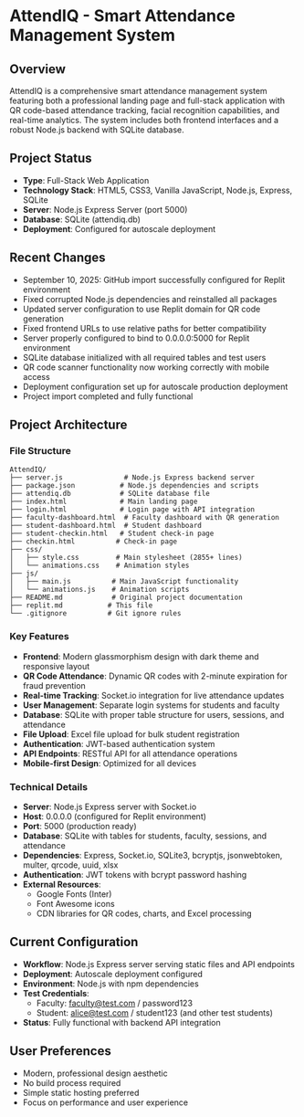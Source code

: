 # AttendIQ - Smart Attendance Management System

## Overview
AttendIQ is a comprehensive smart attendance management system featuring both a professional landing page and full-stack application with QR code-based attendance tracking, facial recognition capabilities, and real-time analytics. The system includes both frontend interfaces and a robust Node.js backend with SQLite database.

## Project Status
- **Type**: Full-Stack Web Application
- **Technology Stack**: HTML5, CSS3, Vanilla JavaScript, Node.js, Express, SQLite
- **Server**: Node.js Express Server (port 5000)
- **Database**: SQLite (attendiq.db)
- **Deployment**: Configured for autoscale deployment

## Recent Changes
- September 10, 2025: GitHub import successfully configured for Replit environment
- Fixed corrupted Node.js dependencies and reinstalled all packages
- Updated server configuration to use Replit domain for QR code generation
- Fixed frontend URLs to use relative paths for better compatibility
- Server properly configured to bind to 0.0.0.0:5000 for Replit environment
- SQLite database initialized with all required tables and test users
- QR code scanner functionality now working correctly with mobile access
- Deployment configuration set up for autoscale production deployment
- Project import completed and fully functional

## Project Architecture
### File Structure
```
AttendIQ/
├── server.js               # Node.js Express backend server
├── package.json           # Node.js dependencies and scripts
├── attendiq.db            # SQLite database file
├── index.html             # Main landing page
├── login.html             # Login page with API integration
├── faculty-dashboard.html  # Faculty dashboard with QR generation
├── student-dashboard.html  # Student dashboard
├── student-checkin.html   # Student check-in page
├── checkin.html          # Check-in page
├── css/
│   ├── style.css         # Main stylesheet (2855+ lines)
│   └── animations.css    # Animation styles
├── js/
│   ├── main.js          # Main JavaScript functionality
│   └── animations.js    # Animation scripts
├── README.md            # Original project documentation
├── replit.md           # This file
└── .gitignore          # Git ignore rules
```

### Key Features
- **Frontend**: Modern glassmorphism design with dark theme and responsive layout
- **QR Code Attendance**: Dynamic QR codes with 2-minute expiration for fraud prevention
- **Real-time Tracking**: Socket.io integration for live attendance updates
- **User Management**: Separate login systems for students and faculty
- **Database**: SQLite with proper table structure for users, sessions, and attendance
- **File Upload**: Excel file upload for bulk student registration
- **Authentication**: JWT-based authentication system
- **API Endpoints**: RESTful API for all attendance operations
- **Mobile-first Design**: Optimized for all devices

### Technical Details
- **Server**: Node.js Express server with Socket.io
- **Host**: 0.0.0.0 (configured for Replit environment)
- **Port**: 5000 (production ready)
- **Database**: SQLite with tables for students, faculty, sessions, and attendance
- **Dependencies**: Express, Socket.io, SQLite3, bcryptjs, jsonwebtoken, multer, qrcode, uuid, xlsx
- **Authentication**: JWT tokens with bcrypt password hashing
- **External Resources**: 
  - Google Fonts (Inter)
  - Font Awesome icons
  - CDN libraries for QR codes, charts, and Excel processing

## Current Configuration
- **Workflow**: Node.js Express server serving static files and API endpoints
- **Deployment**: Autoscale deployment configured
- **Environment**: Node.js with npm dependencies
- **Test Credentials**: 
  - Faculty: faculty@test.com / password123
  - Student: alice@test.com / student123 (and other test students)
- **Status**: Fully functional with backend API integration

## User Preferences
- Modern, professional design aesthetic
- No build process required
- Simple static hosting preferred
- Focus on performance and user experience